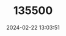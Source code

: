---
title: "135500"
category: "Gobio occitaniae"
draft: false
date: 2024-02-22 13:03:51
languages:
  French: ["Goujon occitan"]
  English: ["Languedoc Gudgeon"]
---